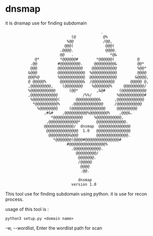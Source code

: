 # dnsmap
it is dnsmap use for finding subdomain

                                              .
                                 (@            @%
                               %@@             /@@,
                              @@@(              @@@(
                            .@@@@.              @@@@.
                            @@   .                *@&
                 @*         *@@@@@@#        *@@@@@@(          @
               .@@         #@@@@@@@@@.     @@@@@@@@@&         @@*
               @@@         @@@@@@@@@@@    @@@@@@@@@@@         %@@*
              &@@@         @@@@@@@@@@@@  %@@@@@@@@@@@         @@@@
              @@@%@        %@@@@@@@@@@@  @@@@@@@@@@@@        &@@@@,
              @ @@@@@%      @@@@@@@@@@&  /@@@@@@@@@@       @@@@@ @,
              ,@@@@@@@@@,    (@@@@@@@@    %@@@@@@@%     @@@@@@@@@/
              %@@@@@@@@@@@      (@@*        ,&@#      (@@@@@@@@@@@
              ,@@@@@@@@@@@@           /%%/           %@@@@@@@@@@@#
               %@@@@@@@@@@@(       @@@@@@@@@@&      ,@@@@@@@@@@@@
                *@@@@@@@@@@%     .@@@@@@@@@@@@@     /@@@@@@@@@@@
                  %@@@@@@@@     (@@@@@@@@@@@@@@@     @@@@@@@@@
                     ,#&#    ,@@@@@@@@@@%@@@@@@@@%    ,@@@&.
                        *@@@@@@@@@@@@@     %@@@@@@@@@@@,
                      ,@@@@@@@@@@@@@*       @@@@@@@@@@@@@.
                     @@@@@@@@@@@@@/  dnsmap  @@@@@@@@@@@@@@
                      @@@@@@@@@@@@@@  1.0   @@@@@@@@@@@@@@@
                       @@@@@@@@@&@@@        @@@@@@@@@@@@@@.
                         *@@@@@@@(@@@@#@@@@@@@@@@@@@@@#
                               #@@@@@@@@@@@@@@@@%
                                 .@@@@@@@@@@@@.
                                   @@@@@@@@@/
                                    @@@@@@@.
                                    /@@@@@
                                     @@@@
                                     .@@.

                                    dnsmap
                                 version 1.0
                                 
 This tool use for finding subdomain using python. it is use for recon process.
 
 usage of this tool is :
 
    python3 setup.py <domain name>
  
  
  -w, --wordlist, Enter the wordlist path for scan
